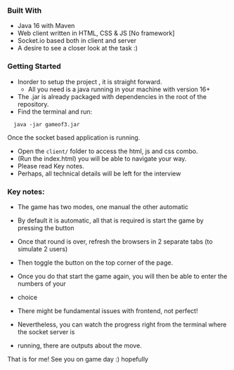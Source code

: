 ### Built With
- Java 16 with Maven 
- Web client written in HTML, CSS & JS [No framework]
- Socket.io based both in client and server
- A desire to see a closer look at the task :)

### Getting Started

- Inorder to setup the project , it is straight forward.
  * All you need is a java running in your machine with version 16+
- The .jar is already packaged with dependencies in the root of the repository.
- Find the terminal and run:
```commandline
  java -jar gameof3.jar
 ```
Once the socket based application is running. 
- Open the `client/` folder to access the html, js and css combo.
- (Run the index.html) you will be able to navigate your way.
- Please read Key notes.
- Perhaps, all technical details will be left for the interview

### Key notes:
- The game has two modes, one manual the other automatic
- By default it is automatic, all that is required is start the game by pressing the button
- Once that round is over, refresh the browsers in 2 separate tabs (to simulate 2 users)
- Then toggle the button on the top corner of the page.
- Once you do that start the game again, you will then be able to enter the numbers of your 
- choice

- There might be fundamental issues with frontend, not perfect!
- Nevertheless, you can watch the progress right from the terminal where the socket server is
- running, there are outputs about the move.

That is for me! 
See you on game day :) hopefully 
